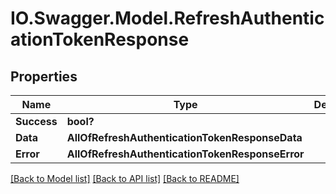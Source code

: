 # IO.Swagger.Model.RefreshAuthenticationTokenResponse
## Properties

Name | Type | Description | Notes
------------ | ------------- | ------------- | -------------
**Success** | **bool?** |  | [optional] 
**Data** | **AllOfRefreshAuthenticationTokenResponseData** |  | [optional] 
**Error** | **AllOfRefreshAuthenticationTokenResponseError** |  | [optional] 

[[Back to Model list]](../README.md#documentation-for-models) [[Back to API list]](../README.md#documentation-for-api-endpoints) [[Back to README]](../README.md)

